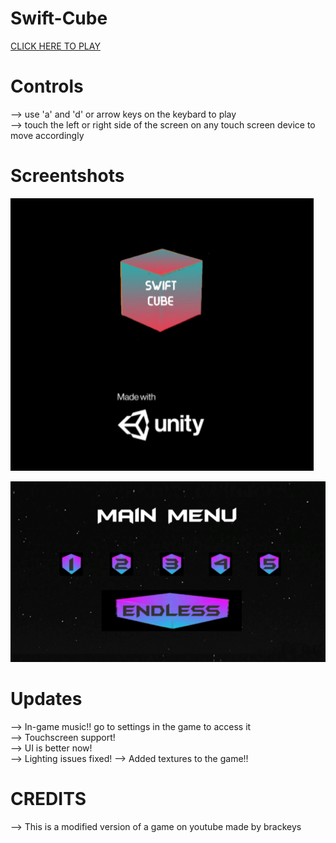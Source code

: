 # Swift-Cube

[CLICK HERE TO PLAY](https://brainnotfoundexception.github.io/Swift-Cube/index.html)

# Controls
--> use 'a' and 'd' or arrow keys on the keybard to play                                  
--> touch the left or right side of the screen on any touch screen device to move accordingly

# Screentshots

![LoadingScreen](https://github.com/BrainNotFoundException/Swift-Cube/blob/main/TemplateData/DeepinScreenshot_select-area_20201210110837.png?raw=true)      

![MainMenu](https://github.com/BrainNotFoundException/Swift-Cube/blob/main/TemplateData/DeepinScreenshot_select-area_20201210110858.png?raw=true)

# Updates
--> In-game music!! go to settings in the game to access it                 
--> Touchscreen support!                 
--> UI is better now!                 
--> Lighting issues fixed!
--> Added textures to the game!!

# CREDITS
--> This is a modified version of a game on youtube made by brackeys

